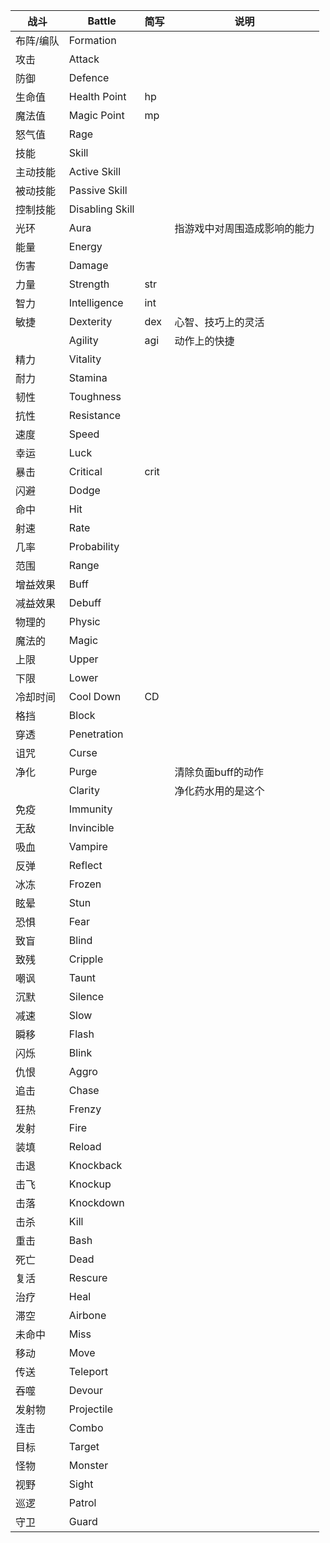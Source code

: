 | 战斗 | Battle | 简写 | 说明 |
| --- | --- | --- | --- |
| 布阵/编队 | Formation | | |
| 攻击 | Attack | | |
| 防御 | Defence | | |
| 生命值 | Health Point | hp | |
| 魔法值 | Magic Point | mp | |
| 怒气值 | Rage | | |
| 技能 | Skill | | |
| 主动技能 | Active Skill | | |
| 被动技能 | Passive Skill | | |
| 控制技能 | Disabling Skill | | |
| 光环 | Aura | | 指游戏中对周围造成影响的能力 |
| 能量 | Energy | | |
| 伤害 | Damage | | |
| 力量 | Strength | str | |
| 智力 | Intelligence | int | |
| 敏捷 | Dexterity | dex | 心智、技巧上的灵活 |
| | Agility | agi | 动作上的快捷 |
| 精力 | Vitality | | |
| 耐力 | Stamina | | |
| 韧性 | Toughness | | |
| 抗性 | Resistance | | |
| 速度 | Speed | | |
| 幸运 | Luck | | |
| 暴击 | Critical | crit | |
| 闪避 | Dodge | | |
| 命中 | Hit | | |
| 射速 | Rate | | |
| 几率 | Probability | | |
| 范围 | Range | | |
| 增益效果 | Buff | | |
| 减益效果 | Debuff | | |
| 物理的 | Physic | | |
| 魔法的 | Magic | | |
| 上限 | Upper | | |
| 下限 | Lower | | |
| 冷却时间 | Cool Down | CD | |
| 格挡 | Block | | |
| 穿透 | Penetration | | |
| 诅咒 | Curse | | |
| 净化 | Purge | | 清除负面buff的动作 |
| | Clarity | | 净化药水用的是这个 |
| 免疫 | Immunity | | |
| 无敌 | Invincible | | |
| 吸血 | Vampire | | |
| 反弹 | Reflect | | |
| 冰冻 | Frozen | | |
| 眩晕 | Stun | | |
| 恐惧 | Fear | | |
| 致盲 | Blind | | |
| 致残 | Cripple | | |
| 嘲讽 | Taunt | | |
| 沉默 | Silence | | |
| 减速 | Slow | | |
| 瞬移 | Flash | | |
| 闪烁 | Blink | | |
| 仇恨 | Aggro | | |
| 追击 | Chase | | |
| 狂热 | Frenzy | | |
| 发射 | Fire | | |
| 装填 | Reload | | |
| 击退 | Knockback | | |
| 击飞 | Knockup | | |
| 击落 | Knockdown | | |
| 击杀 | Kill | | |
| 重击 | Bash | | |
| 死亡 | Dead | | |
| 复活 | Rescure | | |
| 治疗 | Heal | | |
| 滞空 | Airbone | | |
| 未命中 | Miss | | |
| 移动 | Move | | |
| 传送 | Teleport | | |
| 吞噬 | Devour | | |
| 发射物 | Projectile | | |
| 连击 | Combo | | |
| 目标 | Target | | |
| 怪物 | Monster | | |
| 视野 | Sight | | |
| 巡逻 | Patrol | | |
| 守卫 | Guard | | |
